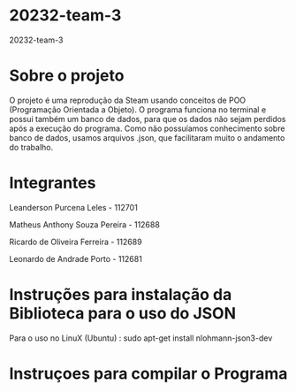 # 20232-team-3
20232-team-3

# Sobre o projeto

O projeto é uma reprodução da Steam usando conceitos de POO (Programação Orientada a Objeto). O programa funciona no terminal e possui também um banco de dados, para que os dados não sejam perdidos após a execução do programa. Como não possuíamos conhecimento sobre banco de dados, usamos arquivos .json, que facilitaram muito o andamento do trabalho.

# Integrantes

Leanderson Purcena Leles - 112701

Matheus Anthony Souza Pereira - 112688

Ricardo de Oliveira Ferreira - 112689

Leonardo de Andrade Porto - 112681

# Instruções para instalação da Biblioteca para o uso do JSON
Para o uso no LinuX (Ubuntu) : sudo apt-get install nlohmann-json3-dev

# Instruçoes para compilar o Programa

